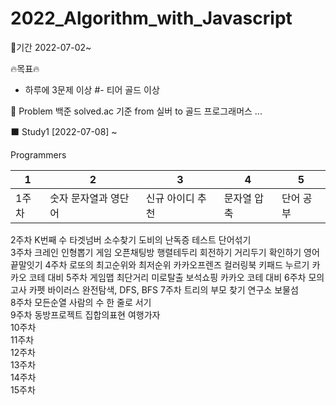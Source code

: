 # 2022_Algorithm_with_Javascript


🌈기간
2022-07-02~
 

🔥목표🔥
- 하루에 3문제 이상 
#- 티어 골드 이상
 

📗 Problem
백준 solved.ac 기준 from 실버 to 골드
프로그래머스
...
 
<!--
⬜ Study1
[2021-08-03] ~

Who? SSAFY
When? every Tuesday at 8:30 pm and Test every other week
How? Online
1	2	3	4	5	test
1주차	터렛	수열 정렬	회전하는 큐	피보나치 함수	어린 왕자	연산자 끼워넣기
2주차	주사위	유기농 배추	수열의 합	숫자 정사각형	토너먼트	섬의개수, 별찍기-10, 공항, 미로탐색
3주차	Contact	물병	단어만들기	친구	행렬	
4주차	단어뒤집기2	직사각형을 만드는 방법	블랙잭	색종이 -2	영식이와 친구들	참외밭
5주차	RGB거리	단지번호붙이기	동전 0	가장 긴 증가하는 부분 수열		카카오 코테 대비 - 후보키 징검다리건너기 3차압축
6주차	숨바꼭질	연속합	토마토	연결요소의 개수		
7주차	정수삼각형	포도주 시식	Fly me to the Alpha Centauri	베르트랑 공준		
8주차	2×n 타일링	이천수	다리 놓기			
9주차	LCS	로봇 청소기	벽 부수고 이동하기	최소 스패닝 트리		
10주차	평범한배낭	테트로미노	플로이드			
11주차	집합의 표현	주사위 굴리기	N-Queen	적록색약		
12주차						
13주차						
14주차						
15주차						
-->

⬛ Study1
[2022-07-08] ~

Programmers

| 1 | 2 | 3 | 4 | 5 |
|----------|----------------|----------------|----------------|----------------|
1주차	| 숫자 문자열과 영단어	| 신규 아이디 추천 |	문자열 압축	| 단어 공부	| 단어의 개수 |	문자열
2주차	K번째 수	타겟넘버	소수찾기	도비의 난독증 테스트	단어섞기	
3주차	크레인 인형뽑기 게임	오픈채팅방	행렬테두리 회전하기	거리두기 확인하기	영어 끝말잇기	
4주차	로또의 최고순위와 최저순위	카카오프렌즈 컬러링북	키패드 누르기			카카오 코테 대비
5주차	게임맵 최단거리	미로탈출	보석쇼핑			카카오 코테 대비
6주차	모의고사	카펫	바이러스			완전탐색, DFS, BFS
7주차	트리의 부모 찾기	연구소	보물섬			
8주차	모든순열	사람의 수	한 줄로 서기			
9주차	동방프로젝트	집합의표현	여행가자			
10주차						
11주차						
12주차						
13주차						
14주차						
15주차						
 
